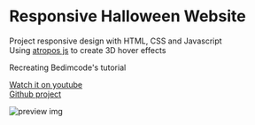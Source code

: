 # Responsive Halloween Website

Project responsive design with HTML, CSS and Javascript  
Using [atropos js](https://atroposjs.com/) to create 3D hover effects

Recreating Bedimcode's tutorial

[Watch it on youtube](https://youtu.be/4YePjH9j7UE)  
[Github project](https://github.com/bedimcode/responsive-halloween-website-4)


![preview img](/preview.gif)
